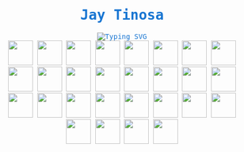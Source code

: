 <link rel="preconnect" href="https://fonts.googleapis.com">
<link rel="preconnect" href="https://fonts.gstatic.com" crossorigin>
<link href="https://fonts.googleapis.com/css2?family=Fira+Code&display=swap" rel="stylesheet">
<style>
#name,#typed,#languages{
    text-align:center;
    font-family: 'Fira Code', monospace;
    color: #1976d2;
}
</style>
<h1 id="name">
    Jay Tinosa
</h1>
<div id="typed">
    <img src="https://readme-typing-svg.demolab.com?font=Fira+Code&weight=500&size=25&duration=3000&pause=100&color=1976D2&center=true&random=false&width=435&lines=Professor;App+Developer;Web+Developer" alt="Typing SVG" />
<div>
<div id="languages">
    <img src="https://cdn.jsdelivr.net/gh/devicons/devicon/icons/java/java-original.svg" height="50px" width="50px"/>
    <img src="https://cdn.jsdelivr.net/gh/devicons/devicon/icons/kotlin/kotlin-original.svg" height="50px" width="50px"/>
    <img src="https://cdn.jsdelivr.net/gh/devicons/devicon/icons/c/c-original.svg" height="50px" width="50px"/>
    <img src="https://cdn-icons-png.flaticon.com/512/6132/6132222.png" height="50px" width="50px"/>
    <img src="https://cdn.jsdelivr.net/gh/devicons/devicon/icons/csharp/csharp-original.svg" height="50px" width="50px"/>
    <img src="https://cdn.jsdelivr.net/gh/devicons/devicon/icons/html5/html5-original.svg" height="50px" width="50px"/>
    <img src="https://cdn.jsdelivr.net/gh/devicons/devicon/icons/css3/css3-original.svg" height="50px" width="50px"/>
    <img src="https://cdn.jsdelivr.net/gh/devicons/devicon/icons/javascript/javascript-original.svg" height="50px" width="50px"/>
    <img src="https://upload.wikimedia.org/wikipedia/commons/thumb/4/4c/Typescript_logo_2020.svg/512px-Typescript_logo_2020.svg.png?20221110153201" height="50px" width="50px"/>
    <img src="https://cdn.jsdelivr.net/gh/devicons/devicon/icons/php/php-original.svg" height="50px" width="50px"/>
    <img src="https://cdn.jsdelivr.net/gh/devicons/devicon/icons/python/python-original.svg" height="50px" width="50px"/>
    <img src="https://cdn.jsdelivr.net/gh/devicons/devicon/icons/rust/rust-plain.svg" height="50px" width="50px"/>
    <img src="https://upload.wikimedia.org/wikipedia/commons/e/e3/Nim_logo.svg" height="50px" width="50px"/>
    <img src="https://user-images.githubusercontent.com/5421823/62779159-4cf76880-baaa-11e9-8318-e20a1aaa913a.png" height="50px" width="50px"/>
    <img src="https://upload.wikimedia.org/wikipedia/commons/thumb/a/a7/React-icon.svg/1150px-React-icon.svg.png" height="50px" width="50px"/>
    <img src="https://upload.wikimedia.org/wikipedia/commons/thumb/c/cf/Angular_full_color_logo.svg/2048px-Angular_full_color_logo.svg.png" height="50px" width="50px"/>
    <img src="https://static.expo.dev/static/brand/square-512x512.png" height="50px" width="50px"/>
    <img src="https://static-00.iconduck.com/assets.00/node-js-icon-227x256-913nazt0.png" height="50px" width="50px"/>
    <img src="https://encrypted-tbn0.gstatic.com/images?q=tbn:ANd9GcQegowPDKqrJzjjfqfoFznZnVrzdq9uNE6g71NrtBT6R5GBXHvmK4qtr9KF78wB4psgejg&usqp=CAU" height="50px" width="50px"/>
    <img src="https://cdn.icon-icons.com/icons2/2699/PNG/512/firebase_logo_icon_171157.png" height="50px" width="50px"/>
    <img src="https://pngimg.com/d/mysql_PNG9.png" height="50px" width="50px"/>
    <img src="https://upload.wikimedia.org/wikipedia/commons/thumb/2/29/Postgresql_elephant.svg/993px-Postgresql_elephant.svg.png" height="50px" width="50px"/>
    <img src="https://upload.wikimedia.org/wikipedia/commons/thumb/9/97/Sqlite-square-icon.svg/2048px-Sqlite-square-icon.svg.png" height="50px" width="50px"/>
    <img src="https://upload.wikimedia.org/wikipedia/commons/thumb/9/91/Dart-logo-icon.svg/640px-Dart-logo-icon.svg.png" height="50px" width="50px"/>
    <img src="https://git-scm.com/images/logos/downloads/Git-Icon-1788C.png" height="50px" width="50px"/>
    <img src="https://cdn.jsdelivr.net/gh/devicons/devicon/icons/bash/bash-original.svg" height="50px" width="50px"/>
    <img src="https://upload.wikimedia.org/wikipedia/commons/2/2f/PowerShell_5.0_icon.png" height="50px" width="50px"/>
    <img src="https://cdn.icon-icons.com/icons2/2407/PNG/512/aws_icon_146074.png" height="50px" width="50px"/>
</div>

